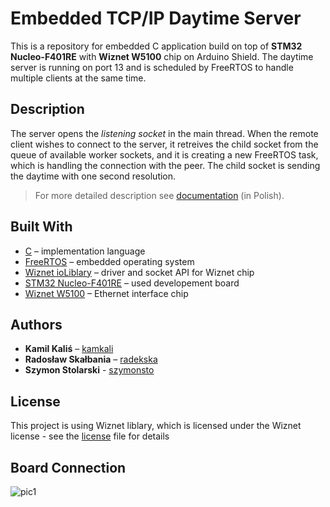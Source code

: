 # Embedded TCP/IP Daytime Server
This is a repository for embedded C application build on top of **STM32 Nucleo-F401RE** with **Wiznet W5100** chip on Arduino Shield. The daytime server is running on port 13 and is scheduled by FreeRTOS to handle multiple clients at the same time.

## Description
The server opens the *listening socket* in the main thread. When the remote client wishes to connect to the server, it retreives the child socket from the queue of available worker sockets, and it is creating a new FreeRTOS task, which is handling the connection with the peer. The child socket is sending the daytime with one second resolution.

> For more detailed description see [documentation](https://github.com/radekska/AMK_TCP-IP_SERV/blob/master/TCP_IP_Daytime_Server-Dokumentacja.pdf) (in Polish).

## Built With

* [C](http://www.open-std.org/jtc1/sc22/wg14/) –  implementation language
* [FreeRTOS](https://www.freertos.org/) – embedded operating system
* [Wiznet ioLiblary](https://github.com/Wiznet/ioLibrary_Driver) – driver and socket API for Wiznet chip
* [STM32 Nucleo-F401RE](https://www.st.com/en/evaluation-tools/nucleo-f401re.html) – used developement board
* [Wiznet W5100](https://www.wiznet.io/product-item/w5100/) – Ethernet interface chip

## Authors

* **Kamil Kaliś** – [kamkali](https://github.com/kamkali)
* **Radosław Skałbania** – [radekska](https://github.com/radekska)
* **Szymon Stolarski** - [szymonsto](https://github.com/szymonsto)

## License

This project is using Wiznet liblary, which is licensed under the Wiznet license - see the [license](https://github.com/radekska/AMK_TCP-IP_SERV/blob/master/server/ioLibrary_Driver/license.txt) file for details

## Board Connection
![pic1](https://user-images.githubusercontent.com/50112357/92881112-f8da5880-f40e-11ea-8ccd-772875d4f6e1.png)
